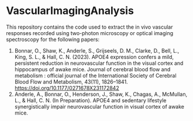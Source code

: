 # VascularImagingAnalysis
This repository contains the code used to extract the in vivo vascular responses recorded using two-photon microscopy or optical imaging spectroscopy for the following papers:
1. Bonnar, O., Shaw, K., Anderle, S., Grijseels, D. M., Clarke, D., Bell, L., King, S. L., & Hall, C. N. (2023). APOE4 expression confers a mild, persistent reduction in neurovascular function in the visual cortex and hippocampus of awake mice. Journal of cerebral blood flow and metabolism : official journal of the International Society of Cerebral Blood Flow and Metabolism, 43(11), 1826–1841. https://doi.org/10.1177/0271678X231172842
2. Anderle, A., Bonnar, O., Henderson, J., Shaw, K., Chagas, A., McMullan, L., & Hall, C. N. (In Preparation). APOE4 and sedentary lifestyle synergistically impair neurovascular function in visual cortex of awake mice.
